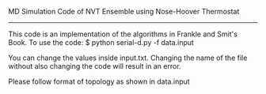 MD Simulation Code of NVT Ensemble using Nose-Hoover Thermostat

------------------------------------------------------------------
This code is an implementation of the algorithms in Frankle and Smit's Book.
To use the code:
$ python serial\-d.py -f data.input

You can change the values inside input.txt. Changing the name of the file without also changing the code will result in an error.

Please follow  format of topology as shown in data.input
